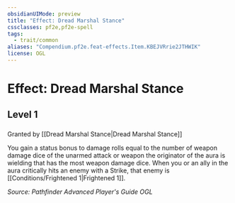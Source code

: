 ```yaml
---
obsidianUIMode: preview
title: "Effect: Dread Marshal Stance"
cssclasses: pf2e,pf2e-spell
tags:
  - trait/common
aliases: "Compendium.pf2e.feat-effects.Item.KBEJVRrie2JTHWIK"
license: OGL
---
```

# Effect: Dread Marshal Stance
## Level 1
### 






Granted by [[Dread Marshal Stance|Dread Marshal Stance]]

You gain a status bonus to damage rolls equal to the number of weapon damage dice of the unarmed attack or weapon the originator of the aura is wielding that has the most weapon damage dice. When you or an ally in the aura critically hits an enemy with a Strike, that enemy is [[Conditions/Frightened 1|Frightened 1]].

*Source: Pathfinder Advanced Player's Guide*
*OGL*